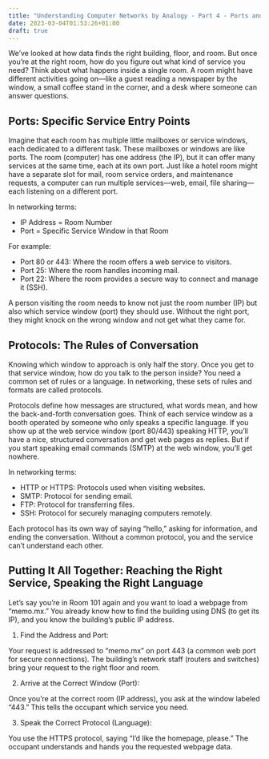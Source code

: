 ```yaml
---
title: "Understanding Computer Networks by Analogy - Part 4 - Ports and Protocols"
date: 2023-03-04T01:53:26+01:00
draft: true
---
```


We’ve looked at how data finds the right building, floor, and room. But once you’re at the right room, how do you figure out what kind of service you need? Think about what happens inside a single room. A room might have different activities going on—like a guest reading a newspaper by the window, a small coffee stand in the corner, and a desk where someone can answer questions.

## Ports: Specific Service Entry Points

Imagine that each room has multiple little mailboxes or service windows, each dedicated to a different task. These mailboxes or windows are like ports. The room (computer) has one address (the IP), but it can offer many services at the same time, each at its own port. Just like a hotel room might have a separate slot for mail, room service orders, and maintenance requests, a computer can run multiple services—web, email, file sharing—each listening on a different port.

In networking terms:

* IP Address = Room Number
* Port = Specific Service Window in that Room

For example:

* Port 80 or 443: Where the room offers a web service to visitors.
* Port 25: Where the room handles incoming mail.
* Port 22: Where the room provides a secure way to connect and manage it (SSH).

A person visiting the room needs to know not just the room number (IP) but also which service window (port) they should use. Without the right port, they might knock on the wrong window and not get what they came for.

## Protocols: The Rules of Conversation

Knowing which window to approach is only half the story. Once you get to that service window, how do you talk to the person inside? You need a common set of rules or a language. In networking, these sets of rules and formats are called protocols.

Protocols define how messages are structured, what words mean, and how the back-and-forth conversation goes. Think of each service window as a booth operated by someone who only speaks a specific language. If you show up at the web service window (port 80/443) speaking HTTP, you’ll have a nice, structured conversation and get web pages as replies. But if you start speaking email commands (SMTP) at the web window, you’ll get nowhere.

In networking terms:

* HTTP or HTTPS: Protocols used when visiting websites.
* SMTP: Protocol for sending email.
* FTP: Protocol for transferring files.
* SSH: Protocol for securely managing computers remotely.

Each protocol has its own way of saying “hello,” asking for information, and ending the conversation. Without a common protocol, you and the service can’t understand each other.

## Putting It All Together: Reaching the Right Service, Speaking the Right Language

Let’s say you’re in Room 101 again and you want to load a webpage from “memo.mx.” You already know how to find the building using DNS (to get its IP), and you know the building’s public IP address.

1.	Find the Address and Port:

Your request is addressed to “memo.mx” on port 443 (a common web port for secure connections). The building’s network staff (routers and switches) bring your request to the right floor and room.

2.	Arrive at the Correct Window (Port):

Once you’re at the correct room (IP address), you ask at the window labeled “443.” This tells the occupant which service you need.

3.	Speak the Correct Protocol (Language):

You use the HTTPS protocol, saying “I’d like the homepage, please.” The occupant understands and hands you the requested webpage data.